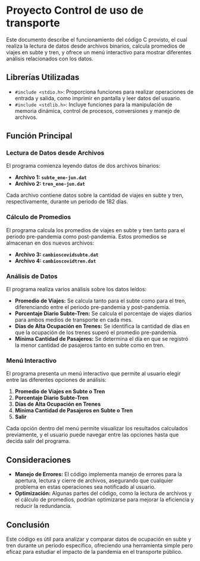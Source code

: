 # Proyecto Control de uso de transporte 

Este documento describe el funcionamiento del código C provisto, el cual realiza la lectura de datos desde archivos binarios, calcula promedios de viajes en subte y tren, y ofrece un menú interactivo para mostrar diferentes análisis relacionados con los datos.

## Librerías Utilizadas

- `#include <stdio.h>`: Proporciona funciones para realizar operaciones de entrada y salida, como imprimir en pantalla y leer datos del usuario.
- `#include <stdlib.h>`: Incluye funciones para la manipulación de memoria dinámica, control de procesos, conversiones y manejo de archivos.

## Función Principal

### Lectura de Datos desde Archivos

El programa comienza leyendo datos de dos archivos binarios:
- **Archivo 1: `subte_ene-jun.dat`**
- **Archivo 2: `tren_ene-jun.dat`**

Cada archivo contiene datos sobre la cantidad de viajes en subte y tren, respectivamente, durante un periodo de 182 días.

### Cálculo de Promedios

El programa calcula los promedios de viajes en subte y tren tanto para el periodo pre-pandemia como post-pandemia. Estos promedios se almacenan en dos nuevos archivos:
- **Archivo 3: `cambioscovidsubte.dat`**
- **Archivo 4: `cambioscovidtren.dat`**

### Análisis de Datos

El programa realiza varios análisis sobre los datos leídos:
- **Promedio de Viajes:** Se calcula tanto para el subte como para el tren, diferenciando entre el periodo pre-pandemia y post-pandemia.
- **Porcentaje Diario Subte-Tren:** Se calcula el porcentaje de viajes diarios para ambos medios de transporte en cada mes.
- **Días de Alta Ocupación en Trenes:** Se identifica la cantidad de días en que la ocupación de los trenes superó el promedio pre-pandemia.
- **Mínima Cantidad de Pasajeros:** Se determina el día en que se registró la menor cantidad de pasajeros tanto en subte como en tren.

### Menú Interactivo

El programa presenta un menú interactivo que permite al usuario elegir entre las diferentes opciones de análisis:

1. **Promedio de Viajes en Subte o Tren**
2. **Porcentaje Diario Subte-Tren**
3. **Días de Alta Ocupación en Trenes**
4. **Mínima Cantidad de Pasajeros en Subte o Tren**
5. **Salir**

Cada opción dentro del menú permite visualizar los resultados calculados previamente, y el usuario puede navegar entre las opciones hasta que decida salir del programa.

## Consideraciones

- **Manejo de Errores:** El código implementa manejo de errores para la apertura, lectura y cierre de archivos, asegurando que cualquier problema en estas operaciones sea notificado al usuario.
- **Optimización:** Algunas partes del código, como la lectura de archivos y el cálculo de promedios, podrían optimizarse para mejorar la eficiencia y reducir la redundancia.

## Conclusión

Este código es útil para analizar y comparar datos de ocupación en subte y tren durante un periodo específico, ofreciendo una herramienta simple pero eficaz para estudiar el impacto de la pandemia en el transporte público.
